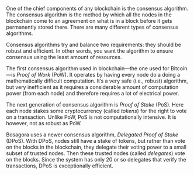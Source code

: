 One of the chief components of any blockchain is the consensus algorithm. The consensus algorithm is the method by which all the nodes in the blockchain come to an agreement on what is in a block before it gets permanently stored there. There are many different types of consensus algorithms. 

Consensus algorithms try and balance two requirements: they should be robust and efficient. In other words, you want the algorithm to ensure consensus using the least amount of resources.

The first consensus algorithm used in blockchain—the one used for Bitcoin—is *Proof of Work* (PoW). It operates by having every node do a doing a mathematically difficult computation. It’s a very safe (i.e., robust) algorithm, but very inefficient as it requires a considerable amount of computation power (from each node) and therefore requires a lot of electrical power.

The next generation of consensus algorithm is *Proof of Stake* (PoS). Here each node stakes some cryptocurrency (called *tokens*) for the right to vote on a transaction. Unlike PoW, PoS is not computationally intensive. It is however, not as robust as PoW. 

Bosagora uses a newer consensus algorithm, *Delegated Proof of Stake* (DPoS). With DPoS, nodes still have a stake of tokens, but rather than vote on the blocks in the blockchain, they delegate their voting power to a small subset of trusted nodes. Then these trusted nodes (called *delegates*) vote on the blocks. Since the system has only 20 or so delegates that verify the transactions, DPoS is exceptionally efficient.
